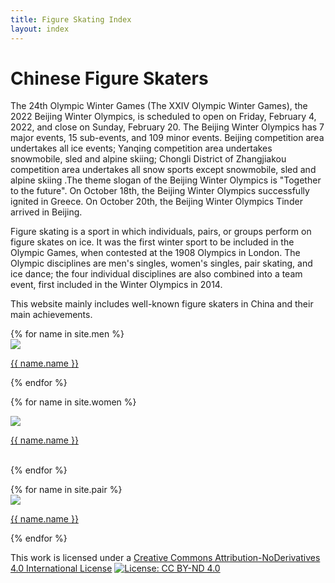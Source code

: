 ```yaml
---
title: Figure Skating Index
layout: index
---
```

<h1>Chinese Figure Skaters</h1>


<p class="para2">The 24th Olympic Winter Games (The XXIV Olympic Winter Games), the 2022 Beijing Winter Olympics, is scheduled to open on Friday, February 4, 2022, and close on Sunday, February 20. The Beijing Winter Olympics has 7 major events, 15 sub-events, and 109 minor events. Beijing competition area undertakes all ice events; Yanqing competition area undertakes snowmobile, sled and alpine skiing; Chongli District of Zhangjiakou competition area undertakes all snow sports except snowmobile, sled and alpine skiing .The theme slogan of the Beijing Winter Olympics is "Together to the future". On October 18th, the Beijing Winter Olympics successfully ignited in Greece. On October 20th, the Beijing Winter Olympics Tinder arrived in Beijing.</p>

<p class="para2">Figure skating is a sport in which individuals, pairs, or groups perform on figure skates on ice. It was the first winter sport to be included in the Olympic Games, when contested at the 1908 Olympics in London. The Olympic disciplines are men's singles, women's singles, pair skating, and ice dance; the four individual disciplines are also combined into a team event, first included in the Winter Olympics in 2014.</p>

<p class="para2">This website mainly includes well-known figure skaters in China and their main achievements.</p>

<div class="line2"></div>
    
<div class="gallary">  
    {% for name in site.men %}
        <div class="card">
         <a href = "{{ name.url | relative_url }}"><img src="{{ name.img-url }}"></a>
         <p class="card-name"><a href = "{{ name.url | relative_url }}">{{ name.name }}</a></p>
 </div>   
{% endfor %} 
</div>  

<div class="line2"></div>
    
<div class="gallary">  

{% for name in site.women %}
          <div class="card">
            <a href = "{{ name.url | relative_url }}"><img src="{{ name.img-url }}"></a>
            <p class="card-name"><a href = "{{ name.url | relative_url }}">{{ name.name }}</a></p>
          </div>    
{% endfor %}
</div>  

<div class="line2"></div>
    
<div class="gallary">  
{% for name in site.pair %}
   <div class="card">
     <a href = "{{ name.url | relative_url }}"><img src="{{ name.img-url }}"></a>
     <p class="card-name"><a href = "{{ name.url | relative_url }}">{{ name.name }}</a></p>
    </div>  
{% endfor %}
</div>  





This work is licensed under a
[Creative Commons Attribution-NoDerivatives 4.0 International License](https://creativecommons.org/licenses/by-nd/4.0/)
[![License: CC BY-ND 4.0](https://img.shields.io/badge/License-CC_BY--ND_4.0-lightgrey.svg)](https://creativecommons.org/licenses/by-nd/4.0/)


